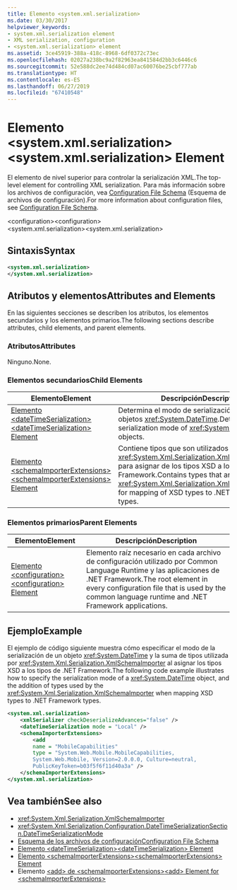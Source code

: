 ```yaml
---
title: Elemento <system.xml.serialization>
ms.date: 03/30/2017
helpviewer_keywords:
- system.xml.serialization element
- XML serialization, configuration
- <system.xml.serialization> element
ms.assetid: 3ce45919-388a-418c-8968-6df0372c73ec
ms.openlocfilehash: 02027a238bc9a2f82963ea841584d2bb3c6446c6
ms.sourcegitcommit: 52e588dc2ee74d484cd07ac60076be25cbf777ab
ms.translationtype: HT
ms.contentlocale: es-ES
ms.lasthandoff: 06/27/2019
ms.locfileid: "67410548"
---
```

# <a name="systemxmlserialization-element"></a><span data-ttu-id="4109c-102">Elemento \<system.xml.serialization></span><span class="sxs-lookup"><span data-stu-id="4109c-102">\<system.xml.serialization> Element</span></span>

<span data-ttu-id="4109c-103">El elemento de nivel superior para controlar la serialización XML.</span><span class="sxs-lookup"><span data-stu-id="4109c-103">The top-level element for controlling XML serialization.</span></span> <span data-ttu-id="4109c-104">Para más información sobre los archivos de configuración, vea [Configuration File Schema](../../../docs/framework/configure-apps/file-schema/index.md) (Esquema de archivos de configuración).</span><span class="sxs-lookup"><span data-stu-id="4109c-104">For more information about configuration files, see [Configuration File Schema](../../../docs/framework/configure-apps/file-schema/index.md).</span></span>

<span data-ttu-id="4109c-105">\<configuration></span><span class="sxs-lookup"><span data-stu-id="4109c-105">\<configuration></span></span>\
<span data-ttu-id="4109c-106">\<system.xml.serialization></span><span class="sxs-lookup"><span data-stu-id="4109c-106">\<system.xml.serialization></span></span>

## <a name="syntax"></a><span data-ttu-id="4109c-107">Sintaxis</span><span class="sxs-lookup"><span data-stu-id="4109c-107">Syntax</span></span>

```xml
<system.xml.serialization>
</system.xml.serialization>
```

## <a name="attributes-and-elements"></a><span data-ttu-id="4109c-108">Atributos y elementos</span><span class="sxs-lookup"><span data-stu-id="4109c-108">Attributes and Elements</span></span>

<span data-ttu-id="4109c-109">En las siguientes secciones se describen los atributos, los elementos secundarios y los elementos primarios.</span><span class="sxs-lookup"><span data-stu-id="4109c-109">The following sections describe attributes, child elements, and parent elements.</span></span>

### <a name="attributes"></a><span data-ttu-id="4109c-110">Atributos</span><span class="sxs-lookup"><span data-stu-id="4109c-110">Attributes</span></span>

<span data-ttu-id="4109c-111">Ninguno.</span><span class="sxs-lookup"><span data-stu-id="4109c-111">None.</span></span>

### <a name="child-elements"></a><span data-ttu-id="4109c-112">Elementos secundarios</span><span class="sxs-lookup"><span data-stu-id="4109c-112">Child Elements</span></span>

|<span data-ttu-id="4109c-113">Elemento</span><span class="sxs-lookup"><span data-stu-id="4109c-113">Element</span></span>|<span data-ttu-id="4109c-114">Descripción</span><span class="sxs-lookup"><span data-stu-id="4109c-114">Description</span></span>|
|-------------|-----------------|
|[<span data-ttu-id="4109c-115">Elemento \<dateTimeSerialization></span><span class="sxs-lookup"><span data-stu-id="4109c-115">\<dateTimeSerialization> Element</span></span>](../../../docs/standard/serialization/datetimeserialization-element.md)|<span data-ttu-id="4109c-116">Determina el modo de serialización XML de los objetos <xref:System.DateTime>.</span><span class="sxs-lookup"><span data-stu-id="4109c-116">Determines the serialization mode of <xref:System.DateTime> objects.</span></span>|
|[<span data-ttu-id="4109c-117">Elemento \<schemaImporterExtensions></span><span class="sxs-lookup"><span data-stu-id="4109c-117">\<schemaImporterExtensions> Element</span></span>](../../../docs/standard/serialization/schemaimporterextensions-element.md)|<span data-ttu-id="4109c-118">Contiene tipos que son utilizados por <xref:System.Xml.Serialization.XmlSchemaImporter> para asignar de los tipos XSD a los tipos de .NET Framework.</span><span class="sxs-lookup"><span data-stu-id="4109c-118">Contains types that are used by the <xref:System.Xml.Serialization.XmlSchemaImporter> for mapping of XSD types to .NET Framework types.</span></span>|

### <a name="parent-elements"></a><span data-ttu-id="4109c-119">Elementos primarios</span><span class="sxs-lookup"><span data-stu-id="4109c-119">Parent Elements</span></span>

|<span data-ttu-id="4109c-120">Elemento</span><span class="sxs-lookup"><span data-stu-id="4109c-120">Element</span></span>|<span data-ttu-id="4109c-121">Descripción</span><span class="sxs-lookup"><span data-stu-id="4109c-121">Description</span></span>|
|-------------|-----------------|
|[<span data-ttu-id="4109c-122">Elemento \<configuration></span><span class="sxs-lookup"><span data-stu-id="4109c-122">\<configuration> Element</span></span>](../../../docs/framework/configure-apps/file-schema/configuration-element.md)|<span data-ttu-id="4109c-123">Elemento raíz necesario en cada archivo de configuración utilizado por Common Language Runtime y las aplicaciones de .NET Framework.</span><span class="sxs-lookup"><span data-stu-id="4109c-123">The root element in every configuration file that is used by the common language runtime and .NET Framework applications.</span></span>|

## <a name="example"></a><span data-ttu-id="4109c-124">Ejemplo</span><span class="sxs-lookup"><span data-stu-id="4109c-124">Example</span></span>

<span data-ttu-id="4109c-125">El ejemplo de código siguiente muestra cómo especificar el modo de la serialización de un objeto <xref:System.DateTime> y la suma de tipos utilizada por <xref:System.Xml.Serialization.XmlSchemaImporter> al asignar los tipos XSD a los tipos de .NET Framework.</span><span class="sxs-lookup"><span data-stu-id="4109c-125">The following code example illustrates how to specify the serialization mode of a <xref:System.DateTime> object, and the addition of types used by the <xref:System.Xml.Serialization.XmlSchemaImporter> when mapping XSD types to .NET Framework types.</span></span>

```xml
<system.xml.serialization>
    <xmlSerializer checkDeserializeAdvances="false" />
    <dateTimeSerialization mode = "Local" />
    <schemaImporterExtensions>
        <add
        name = "MobileCapabilities"
        type = "System.Web.Mobile.MobileCapabilities,
        System.Web.Mobile, Version=2.0.0.0, Culture=neutral,
        PublicKeyToken=b03f5f6f11d40a3a" />
    </schemaImporterExtensions>
</system.xml.serialization>
```

## <a name="see-also"></a><span data-ttu-id="4109c-126">Vea también</span><span class="sxs-lookup"><span data-stu-id="4109c-126">See also</span></span>

- <xref:System.Xml.Serialization.XmlSchemaImporter>
- <xref:System.Xml.Serialization.Configuration.DateTimeSerializationSection.DateTimeSerializationMode>
- [<span data-ttu-id="4109c-127">Esquema de los archivos de configuración</span><span class="sxs-lookup"><span data-stu-id="4109c-127">Configuration File Schema</span></span>](../../../docs/framework/configure-apps/file-schema/index.md)
- [<span data-ttu-id="4109c-128">Elemento \<dateTimeSerialization></span><span class="sxs-lookup"><span data-stu-id="4109c-128">\<dateTimeSerialization> Element</span></span>](../../../docs/standard/serialization/datetimeserialization-element.md)
- [<span data-ttu-id="4109c-129">Elemento \<schemaImporterExtensions></span><span class="sxs-lookup"><span data-stu-id="4109c-129">\<schemaImporterExtensions> Element</span></span>](../../../docs/standard/serialization/schemaimporterextensions-element.md)
- <span data-ttu-id="4109c-130">Elemento [\<add> de \<schemaImporterExtensions>](../../../docs/standard/serialization/add-element-for-schemaimporterextensions.md)</span><span class="sxs-lookup"><span data-stu-id="4109c-130">[\<add> Element for \<schemaImporterExtensions>](../../../docs/standard/serialization/add-element-for-schemaimporterextensions.md)</span></span>
